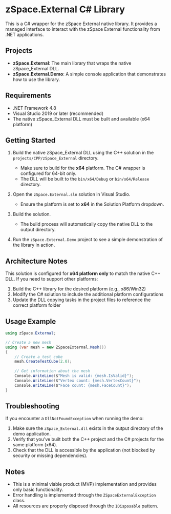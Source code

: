 # zSpace.External C# Library

This is a C# wrapper for the zSpace External native library. It provides a managed interface to interact with the zSpace External functionality from .NET applications.

## Projects

- **zSpace.External**: The main library that wraps the native zSpace_External DLL.
- **zSpace.External.Demo**: A simple console application that demonstrates how to use the library.

## Requirements

- .NET Framework 4.8
- Visual Studio 2019 or later (recommended)
- The native zSpace_External DLL must be built and available (x64 platform)

## Getting Started

1. Build the native zSpace_External DLL using the C++ solution in the `projects/CPP/zSpace_External` directory.
   - Make sure to build for the **x64** platform. The C# wrapper is configured for 64-bit only.
   - The DLL will be built to the `bin/x64/Debug` or `bin/x64/Release` directory.

2. Open the `zSpace.External.sln` solution in Visual Studio.
   - Ensure the platform is set to **x64** in the Solution Platform dropdown.

3. Build the solution.
   - The build process will automatically copy the native DLL to the output directory.

4. Run the `zSpace.External.Demo` project to see a simple demonstration of the library in action.

## Architecture Notes

This solution is configured for **x64 platform only** to match the native C++ DLL. If you need to support other platforms:

1. Build the C++ library for the desired platform (e.g., x86/Win32)
2. Modify the C# solution to include the additional platform configurations
3. Update the DLL copying tasks in the project files to reference the correct platform folder

## Usage Example

```csharp
using zSpace.External;

// Create a new mesh
using (var mesh = new ZSpaceExternal.Mesh())
{
    // Create a test cube
    mesh.CreateTestCube(2.0);
    
    // Get information about the mesh
    Console.WriteLine($"Mesh is valid: {mesh.IsValid}");
    Console.WriteLine($"Vertex count: {mesh.VertexCount}");
    Console.WriteLine($"Face count: {mesh.FaceCount}");
}
```

## Troubleshooting

If you encounter a `DllNotFoundException` when running the demo:

1. Make sure the `zSpace_External.dll` exists in the output directory of the demo application.
2. Verify that you've built both the C++ project and the C# projects for the same platform (x64).
3. Check that the DLL is accessible by the application (not blocked by security or missing dependencies).

## Notes

- This is a minimal viable product (MVP) implementation and provides only basic functionality.
- Error handling is implemented through the `ZSpaceExternalException` class.
- All resources are properly disposed through the `IDisposable` pattern. 